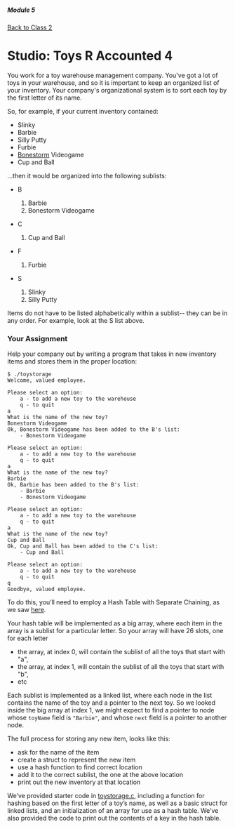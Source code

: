 ##### Module 5

[Back to Class 2](../../class2)

# Studio: Toys R Accounted 4

You work for a toy warehouse management company. You've got a lot of toys in your warehouse, and so it is important to keep an organized list of your inventory. Your company's organizational system is to sort each toy by the first letter of its name.

So, for example, if your current inventory contained:
* Slinky
* Barbie
* Silly Putty
* Furbie
* <a href="https://www.youtube.com/watch?v=AdHrgApNYWs" target="_blank">Bonestorm</a> Videogame
* Cup and Ball

...then it would be organized into the following sublists:

* B
  1. Barbie
  2. Bonestorm Videogame
  
* C
  1. Cup and Ball
  
* F
  1. Furbie
  
* S
  1. Slinky
  2. Silly Putty

Items do not have to be listed alphabetically within a sublist-- they can be in any order. For example, look at the S list above.

### Your Assignment

Help your company out by writing a program that takes in new inventory items and stores them in the proper location:

```nohighlight
$ ./toystorage
Welcome, valued employee. 

Please select an option:
    a - to add a new toy to the warehouse
    q - to quit
a 
What is the name of the new toy?
Bonestorm Videogame
Ok, Bonestorm Videogame has been added to the B's list:
    - Bonestorm Videogame

Please select an option:
    a - to add a new toy to the warehouse
    q - to quit
a 
What is the name of the new toy?
Barbie
Ok, Barbie has been added to the B's list:
    - Barbie
    - Bonestorm Videogame

Please select an option:
    a - to add a new toy to the warehouse
    q - to quit
a
What is the name of the new toy?
Cup and Ball
Ok, Cup and Ball has been added to the C's list:
    - Cup and Ball
  
Please select an option:
    a - to add a new toy to the warehouse
    q - to quit
q
Goodbye, valued employee.
```

To do this, you’ll need to employ a Hash Table with Separate Chaining, as we saw [here](http://cdn.cs50.net/2015/fall/lectures/5/w/notes5w/notes5w.html#hash_tables).

Your hash table will be implemented as a big array, where each item in the array is a sublist for a particular letter. So your array will have 26 slots, one for each letter
* the array, at index 0, will contain the sublist of all the toys that start with "a", 
* the array, at index 1, will contain the sublist of all the toys that start with "b", 
* etc

Each sublist is implemented as a linked list, where each node in the list contains the name of the toy and a pointer to the next toy. So we looked inside the big array at index 1, we might expect to find a pointer to node whose `toyName` field is `"Barbie"`, and whose `next` field is a pointer to another node. 

The full process for storing any new item, looks like this:
- ask for the name of the item
- create a struct to represent the new item
- use a hash function to find  correct location
- add it to the correct sublist, the one at the above location
- print out the new inventory at that location

We’ve provided starter code in [toystorage.c](toystorage.html), including a function for hashing based on the first letter of a toy’s name, as well as a basic struct for linked lists, and an initialization of an array for use as a hash table.  We’ve also provided the code to print out the contents of a key in the hash table.


